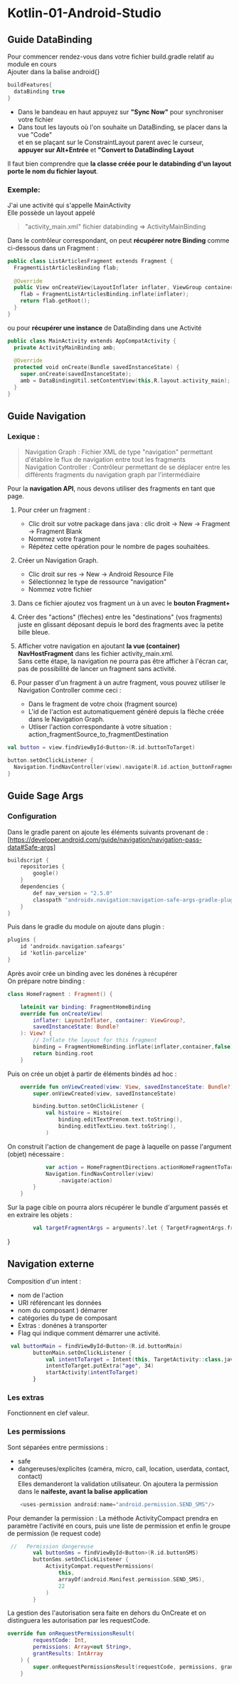 # Kotlin-01-Android-Studio

## Guide DataBinding

Pour commencer rendez-vous dans votre fichier build.gradle relatif au module en cours  
Ajouter dans la balise android{}
```kotlin
buildFeatures{
  dataBinding true
} 
```
- Dans le bandeau en haut appuyez sur **"Sync Now"** pour synchroniser votre fichier 
- Dans tout les layouts où l'on souhaite un DataBinding, se placer dans la vue "Code"  
et en se plaçant sur le ConstraintLayout parent avec le curseur,  
**appuyer sur Alt+Entrée** et **"Convert to DataBinding Layout**

Il faut bien comprendre que **la classe créée pour le databinding d'un layout porte le nom du fichier layout**. 

### Exemple:
J'ai une activité qui s'appelle MainActivity  
Elle possède un layout appelé 
> "activity_main.xml" fichier databinding => ActivityMainBinding

Dans le contrôleur correspondant, on peut **récupérer notre Binding** comme ci-dessous dans un Fragment :

```kotlin
public class ListArticlesFragment extends Fragment {
  FragmentListArticlesBinding flab;
  
  @Override
  public View onCreateView(LayoutInflater inflater, ViewGroup container, Bundle savedInstanceState) {
    flab = FragmentListArticlesBinding.inflate(inflater);
    return flab.getRoot();
  }
}
```

ou pour **récupérer une instance** de DataBinding dans une Activité

```kotlin
public class MainActivity extends AppCompatActivity {
  private ActivityMainBinding amb;
  
  @Override
  protected void onCreate(Bundle savedInstanceState) {
    super.onCreate(savedInstanceState);
    amb = DataBindingUtil.setContentView(this,R.layout.activity_main);
  }
}
```

## Guide Navigation

### Lexique :
> Navigation Graph : Fichier XML de type "navigation" permettant d'établire le flux de navigation entre tout les fragments  
Navigation Controller : Contrôleur permettant de se déplacer entre les différents fragments du navigation graph par l'intermédiaire

Pour la **navigation API**, nous devons utiliser des fragments en tant que page.  
1. Pour créer un fragment :
   - Clic droit sur votre package dans java : clic droit -> New -> Fragment -> Fragment Blank
   - Nommez votre fragment
   - Répétez cette opération pour le nombre de pages souhaitées.

2. Créer un Navigation Graph.
   - Clic droit sur res -> New -> Android Resource File
   - Sélectionnez le type de ressource "navigation"
   - Nommez votre fichier

3. Dans ce fichier ajoutez vos fragment un à un avec le **bouton Fragment+**

4. Créer des "actions" (flèches) entre les "destinations" (vos fragments)  
juste en glissant déposant depuis le bord des fragments avec la petite bille bleue.

5. Afficher votre navigation en ajoutant **la vue (container) NavHostFragment** dans les fichier activity_main.xml.  
Sans cette étape, la navigation ne pourra pas être afficher à l'écran car, pas de possibilité de lancer un fragment sans activité.

6. Pour passer d'un fragment à un autre fragment, vous pouvez utiliser le Navigation Controller comme ceci :
   - Dans le fragment de votre choix (fragment source)
   - L'id de l'action est automatiquement généré depuis la flèche créée dans le Navigation Graph.
   - Utliser l'action correspondante à votre situation : action_fragmentSource_to_fragmentDestination

```kotlin
val button = view.findViewById<Button>(R.id.buttonToTarget)

button.setOnClickListener {​
  Navigation.findNavController(view).navigate(R.id.action_buttonFragment_to_targetFragment)
}​
```

## Guide Sage Args
### Configuration
Dans le gradle parent on ajoute les éléments suivants provenant de :  
[https://developer.android.com/guide/navigation/navigation-pass-data#Safe-args]

``` kotlin
buildscript {
    repositories {
        google()
    }
    dependencies {
        def nav_version = "2.5.0"
        classpath "androidx.navigation:navigation-safe-args-gradle-plugin:$nav_version"
    }
}
```

Puis dans le gradle du module on ajoute dans plugin : 
```kotlin
plugins {
    id 'androidx.navigation.safeargs'
    id 'kotlin-parcelize'
}
```

Après avoir crée un binding avec les donénes à récupérer  
On prépare notre binding :  

```kotlin
class HomeFragment : Fragment() {

    lateinit var binding: FragmentHomeBinding
    override fun onCreateView(
        inflater: LayoutInflater, container: ViewGroup?,
        savedInstanceState: Bundle?
    ): View? {
        // Inflate the layout for this fragment
        binding = FragmentHomeBinding.inflate(inflater,container,false)
        return binding.root
    }
```
Puis on crée un objet à partir de éléments bindés ad hoc :  
```kotlin
    override fun onViewCreated(view: View, savedInstanceState: Bundle?) {
        super.onViewCreated(view, savedInstanceState)

        binding.button.setOnClickListener {
            val histoire = Histoire(
                binding.editTextPrenom.text.toString(),
                binding.editTextLieu.text.toString(),
            )
```
On construit l'action de changement de page à laquelle on passe l'argument (objet) nécessaire :
```kotlin
            var action = HomeFragmentDirections.actionHomeFragmentToTargetFragment(histoire)
            Navigation.findNavController(view)
                .navigate(action)
        }
    }
```

Sur la page cible on pourra alors récupérer le bundle d'argument passés et en extraire les objets :  
```kotlin
        val targetFragmentArgs = arguments?.let { TargetFragmentArgs.fromBundle(it) }
```
}

## Navigation externe
Composition d'un intent : 
- nom de l'action
- URI référencant les données
- nom du composant ) démarrer
- catégories du type de composant
- Extras : donénes à transporter
- Flag qui indique comment démarrer une activité.


``` kotlin
 val buttonMain = findViewById<Button>(R.id.buttonMain)
        buttonMain.setOnClickListener {
            val intentToTarget = Intent(this, TargetActivity::class.java)
            intentToTarget.putExtra("age", 34)
            startActivity(intentToTarget)
        }
```

### Les extras
Fonctionnent en clef valeur.

### Les permissions
Sont séparées entre permissions : 
- safe
- dangereuses/explicites (caméra, micro, call, location, userdata, contact, contact)  
Elles demanderont la validation utilisateur. On ajoutera la permission dans le **naifeste, avant la balise application**

``` kotlin
    <uses-permission android:name="android.permission.SEND_SMS"/>
```

Pour demander la permission :
La méthode ActivityCompact prendra en paramètre l'activité en cours, puis une liste de permission et enfin le groupe de permission (le request code)
``` kotlin
 //   Permission dangereuse    
        val buttonSms = findViewById<Button>(R.id.buttonSMS)
        buttonSms.setOnClickListener {
            ActivityCompat.requestPermissions(
                this,
                arrayOf(android.Manifest.permission.SEND_SMS),
                22
            )
        }
```
La gestion des l'autorisation sera faite en dehors du OnCreate et on distinguera les autorisation par les requestCode.

``` kotlin
override fun onRequestPermissionsResult(
        requestCode: Int,
        permissions: Array<out String>,
        grantResults: IntArray
    ) {
        super.onRequestPermissionsResult(requestCode, permissions, grantResults)
    }
```


